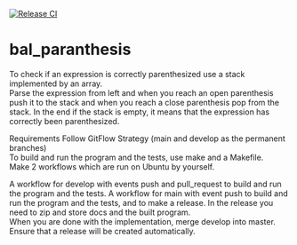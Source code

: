 
[![Release CI](https://github.com/Bharathivijayagopal/bal_paranthesis/actions/workflows/release.yml/badge.svg)](https://github.com/Bharathivijayagopal/bal_paranthesis/actions/workflows/release.yml)

# bal_paranthesis

To check if an expression is correctly parenthesized use a stack implemented by an array.  
Parse the expression from left and when you reach an open parenthesis push it to the stack and when you reach a close parenthesis pop from the stack.
In the end if the stack is empty, it means that the expression has correctly been parenthesized.

 

Requirements
Follow GitFlow Strategy (main and develop as the permanent branches)  
To build and run the program and the tests, use make and a Makefile.  
Make 2 workflows which are run on Ubuntu by yourself.  

A workflow for develop with events push and pull_request to build and run the program and the tests.
A workflow for main with event push to build and run the program and the tests, and to make a release.
In the release you need to zip and store docs and the built program.  
When you are done with the implementation, merge develop into master. Ensure that a release will be created automatically.
